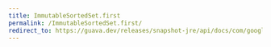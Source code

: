 ```yaml
---
title: ImmutableSortedSet.first
permalink: /ImmutableSortedSet.first/
redirect_to: https://guava.dev/releases/snapshot-jre/api/docs/com/google/common/collect/ImmutableSortedSet.html#first--
---
```

